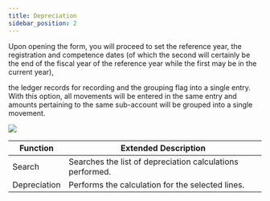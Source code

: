 ```yaml
---
title: Depreciation
sidebar_position: 2
---
```


Upon opening the form, you will proceed to set the reference year, the registration and competence dates (of which the second will certainly be the end of the fiscal year of the reference year while the first may be in the current year),

the ledger records for recording and the grouping flag into a single entry. With this option, all movements will be entered in the same entry and amounts pertaining to the same sub-account will be grouped into a single movement.

![](/img/it-it/finance-area/fixed-assets/accounting/depreciation/image01.png)



| Function | Extended Description |
| --- | --- |
| Search | Searches the list of depreciation calculations performed. |
| Depreciation | Performs the calculation for the selected lines. |